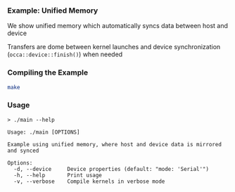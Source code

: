 ### Example: Unified Memory

We show unified memory which automatically syncs data between host and device

Transfers are dome between kernel launches and device synchronization (`occa::device::finish()`) when needed

### Compiling the Example

```bash
make
```

### Usage

```
> ./main --help

Usage: ./main [OPTIONS]

Example using unified memory, where host and device data is mirrored and synced

Options:
  -d, --device     Device properties (default: "mode: 'Serial'")
  -h, --help       Print usage
  -v, --verbose    Compile kernels in verbose mode
```
